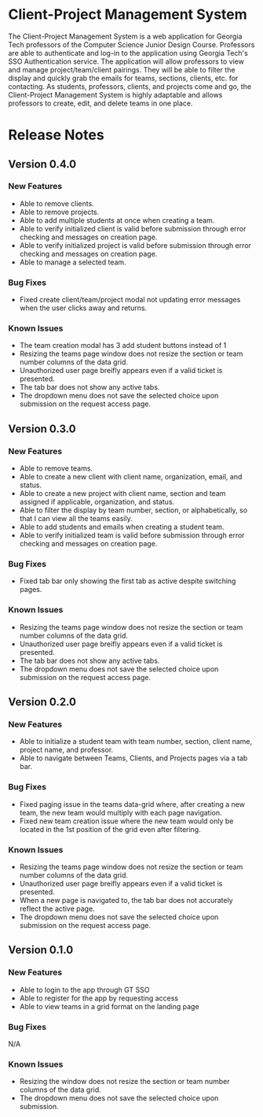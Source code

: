 # Client-Project Management System
The Client-Project Management System is a web application for Georgia Tech professors of the Computer Science Junior Design Course. Professors are able to authenticate and log-in to the application using Georgia Tech's SSO Authentication service. The application will allow professors to view and manage project/team/client pairings. They will be able to filter the display and quickly grab the emails for teams, sections, clients, etc. for contacting. As students, professors, clients, and projects come and go, the Client-Project Management System is highly adaptable and allows professors to create, edit, and delete teams in one place. 

# Release Notes
## Version 0.4.0
### New Features
* Able to remove clients. 
* Able to remove projects.
* Able to add multiple students at once when creating a team.
* Able to verify initialized client is valid before submission through error checking and messages on creation page.
* Able to verify initialized project is valid before submission through error checking and messages on creation page.
* Able to manage a selected team.

### Bug Fixes
* Fixed create client/team/project modal not updating error messages when the user clicks away and returns. 

### Known Issues
* The team creation modal has 3 add student buttons instead of 1
* Resizing the teams page window does not resize the section or team number columns of the data grid.
* Unauthorized user page breifly appears even if a valid ticket is presented.
* The tab bar does not show any active tabs.
* The dropdown menu does not save the selected choice upon submission on the request access page.

## Version 0.3.0
### New Features
* Able to remove teams. 
* Able to create a new client with client name, organization, email, and status.  
* Able to create a new project with client name, section and team assigned if applicable, organization, and status. 
* Able to filter the display by team number, section, or alphabetically, so that I can view all the teams easily. 
* Able to add students and emails when creating a student team. 
* Able to verify initialized team is valid before submission through error checking and messages on creation page. 

### Bug Fixes
* Fixed tab bar only showing the first tab as active despite switching pages. 

### Known Issues
* Resizing the teams page window does not resize the section or team number columns of the data grid.
* Unauthorized user page breifly appears even if a valid ticket is presented.
* The tab bar does not show any active tabs.
* The dropdown menu does not save the selected choice upon submission on the request access page.

## Version 0.2.0
### New Features
* Able to initialize a student team with team number, section, client name, project name, and professor. 
* Able to navigate between Teams, Clients, and Projects pages via a tab bar.

### Bug Fixes
* Fixed paging issue in the teams data-grid where, after creating a new team, the new team would multiply with each page navigation. 
* Fixed new team creation issue where the new team would only be located in the 1st position of the grid even after filtering. 

### Known Issues
* Resizing the teams page window does not resize the section or team number columns of the data grid.
* Unauthorized user page breifly appears even if a valid ticket is presented.
* When a new page is navigated to, the tab bar does not accurately reflect the active page.
* The dropdown menu does not save the selected choice upon submission on the request access page.

## Version 0.1.0
### New Features
* Able to login to the app through GT SSO 
* Able to register for the app by requesting access 
* Able to view teams in a grid format on the landing page 

### Bug Fixes
N/A

### Known Issues 
* Resizing the window does not resize the section or team number columns of the data grid. 
* The dropdown menu does not save the selected choice upon submission.
